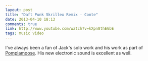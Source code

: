 ```yaml
---
layout: post
title: "Daft Punk Skrillex Remix - Conte"
date: 2013-04-10 18:13
comments: true
link: http://www.youtube.com/watch?v=kXpn8thEGbE
tags: music video
---
```


I've always been a fan of Jack's solo work and his work as part of [Pomplamoose](http://www.youtube.com/user/PomplamooseMusic). His new electronic sound is excellent as well.